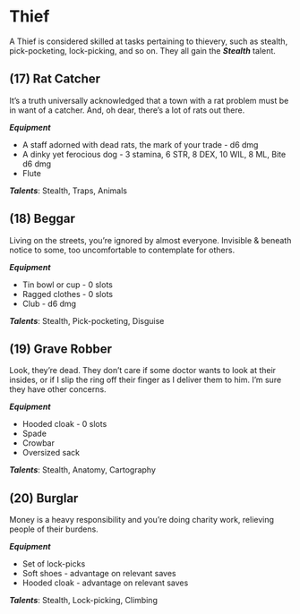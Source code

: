 # Thief
A Thief is considered skilled at tasks pertaining to thievery, such as stealth, pick-pocketing, lock-picking, and so on. They all gain the ***Stealth*** talent.
## (17) Rat Catcher
It’s a truth universally acknowledged that a town with a rat problem must be in want of a catcher. And, oh dear, there’s a lot of rats out there.

***Equipment***
- A staff adorned with dead rats, the mark of your trade - d6 dmg
- A dinky yet ferocious dog - 3 stamina, 6 STR, 8 DEX, 10 WIL, 8 ML, Bite d6 dmg
- Flute

***Talents***: Stealth, Traps, Animals
## (18) Beggar
Living on the streets, you’re ignored by almost everyone. Invisible & beneath notice to some, too uncomfortable to contemplate for others.

***Equipment***
- Tin bowl or cup - 0 slots
- Ragged clothes - 0 slots
- Club - d6 dmg

***Talents***: Stealth, Pick-pocketing, Disguise
## (19) Grave Robber
Look, they’re dead. They don’t care if some doctor wants to look at their insides, or if I slip the ring off their finger as I deliver them to him. I’m sure they have other concerns.

***Equipment***
- Hooded cloak - 0 slots
- Spade
- Crowbar
- Oversized sack

***Talents***: Stealth, Anatomy, Cartography
## (20) Burglar
Money is a heavy responsibility and you’re doing charity work, relieving people of their burdens.

***Equipment***
- Set of lock-picks
- Soft shoes - advantage on relevant saves
- Hooded cloak - advantage on relevant saves

***Talents***: Stealth, Lock-picking, Climbing